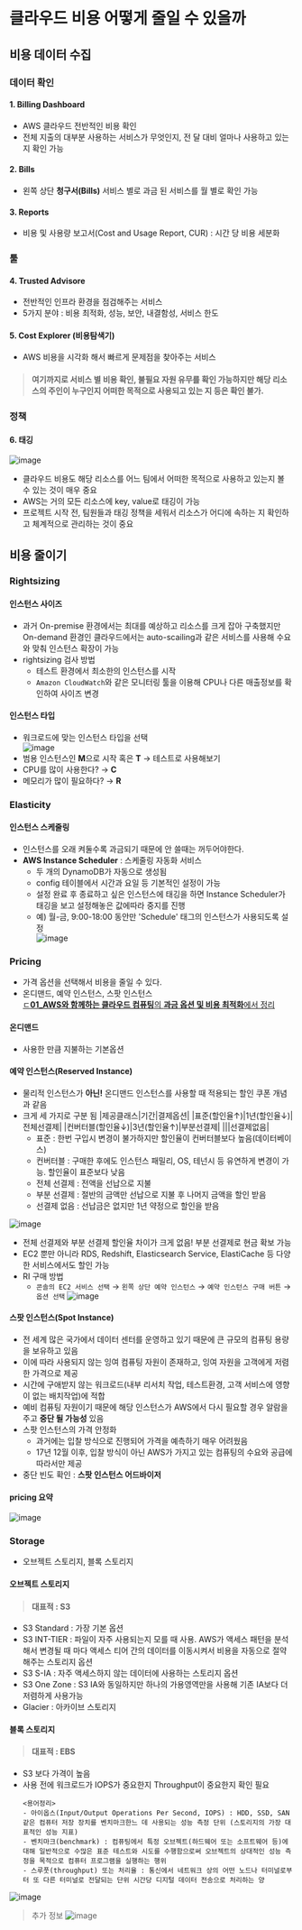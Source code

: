 # 클라우드 비용 어떻게 줄일 수 있을까
## 비용 데이터 수집
### 데이터 확인
#### 1. Billing Dashboard
- AWS 클라우드 전반적인 비용 확인
- 전체 지출의 대부분 사용하는 서비스가 무엇인지, 전 달 대비 얼마나 사용하고 있는지 확인 가능
#### 2. Bills
- 왼쪽 상단 **청구서(Bills)** 서비스 별로 과금 된 서비스를 월 별로 확인 가능
#### 3. Reports
- 비용 및 사용량 보고서(Cost and Usage Report, CUR) : 시간 당 비용 세분화

### 툴
#### 4. Trusted Advisore
- 전반적인 인프라 환경을 점검해주는 서비스
- 5가지 분야 : 비용 최적화, 성능, 보안, 내결함성, 서비스 한도

#### 5. Cost Explorer (비용탐색기)
- AWS 비용을 시각화 해서 빠르게 문제점을 찾아주는 서비스

> #### 여기까지로 서비스 별 비용 확인, 불필요 자원 유무를 확인 가능하지만 해당 리소스의 주인이 누구인지 어떠한 목적으로 사용되고 있는 지 등은 확인 불가.

### 정책
#### 6. 태깅
![image](https://user-images.githubusercontent.com/79209568/166418746-f8c666bf-5379-4265-b02c-0855c24541d1.png)
- 클라우드 비용도 해당 리소스를 어느 팀에서 어떠한 목적으로 사용하고 있는지 볼 수 있는 것이 매우 중요
- AWS는 거의 모든 리소스에 key, value로 태깅이 가능
- 프로젝트 시작 전, 팀원들과 태깅 정책을 세워서 리소스가 어디에 속하는 지 확인하고 체계적으로 관리하는 것이 중요

## 비용 줄이기
### Rightsizing
#### 인스턴스 사이즈
- 과거 On-premise 환경에서는 최대를 예상하고 리소스를 크게 잡아 구축했지만 On-demand 환경인 클라우드에서는 auto-scailing과 같은 서비스를 사용해 수요와 맞춰 인스턴스 확장이 가능
- rightsizing 검사 방법
  - 테스트 환경에서 최소한의 인스턴스를 시작
  - `Amazon CloudWatch`와 같은 모니터링 툴을 이용해 CPU나 다른 매출정보를 확인하여 사이즈 변경
#### 인스턴스 타입
- 워크로드에 맞는 인스턴스 타입을 선택  
![image](https://user-images.githubusercontent.com/79209568/166421070-c5ad4023-a60c-4c15-8c32-0396a4e0a913.png)  
- 범용 인스턴스인 **M**으로 시작 혹은 **T** → 테스트로 사용해보기
- CPU를 많이 사용한다? → **C**
- 메모리가 많이 필요하다? → **R**

### Elasticity
#### 인스턴스 스케줄링
- 인스턴스를 오래 켜둘수록 과금되기 때문에 안 쓸때는 꺼두어야한다.
- **AWS Instance Scheduler** : 스케줄링 자동화 서비스
  - 두 개의 DynamoDB가 자동으로 생성됨
  - config 테이블에서 시간과 요일 등 기본적인 설정이 가능
  - 설정 완료 후 종료하고 싶은 인스턴스에 태깅을 하면 Instance Scheduler가 태깅을 보고 설정해놓은 값에따라 중지를 진행
  - 예) 월-금, 9:00-18:00 동안만 'Schedule' 태그의 인스턴스가 사용되도록 설정  
    ![image](https://user-images.githubusercontent.com/79209568/166422357-2d14c4c4-0168-4986-acb9-6e9bc2391cab.png)  
 
### Pricing
- 가격 옵션을 선택해서 비용을 줄일 수 있다.
- 온디맨드, 예약 인스턴스, 스팟 인스턴스  
[ㄷ**01_AWS와 함께하는 클라우드 컴퓨팅**의 **과금 옵션 및 비용 최적화**에서 정리](https://github.com/Clary0122/AWS/blob/main/AWS%20Builders%20100/01_AWS%EC%99%80%20%ED%95%A8%EA%BB%98%ED%95%98%EB%8A%94%20%ED%81%B4%EB%9D%BC%EC%9A%B0%EB%93%9C%20%EC%BB%B4%ED%93%A8%ED%8C%85.md#amazon-ec2)

#### 온디맨드
- 사용한 만큼 지불하는 기본옵션
#### 예약 인스턴스(Reserved Instance)
- 물리적 인스턴스가 **아닌!** 온디맨드 인스턴스를 사용할 때 적용되는 할인 쿠폰 개념과 같음
- 크게 세 가지로 구분 됨
  |제공클래스|기간|결제옵션|
  |표준(할인율↑)|1년(할인율↓)|전체선결제|
  |컨버터블(할인율↓)|3년(할인율↑)|부분선결제|
  |||선결제없음|
    - 표준 : 한번 구입시 변경이 불가하지만 할인율이 컨버터블보다 높음(데이터베이스)
    - 컨버터블 : 구매한 후에도 인스턴스 패밀리, OS, 테넌시 등 유연하게 변경이 가능. 할인율이 표준보다 낮음
    - 전체 선결제 : 전액을 선납으로 지불
    - 부분 선결제 : 절반의 금액만 선납으로 지불 후 나머지 금액을 할인 받음
    - 선결제 없음 : 선납금은 없지만 1년 약정으로 할인을 받음  

![image](https://user-images.githubusercontent.com/79209568/166615064-9e51e432-fe44-4922-81b2-f0b7a532fc85.png)  
  - 전체 선결제와 부분 선결제 할인율 차이가 크게 없음! 부분 선결제로 현금 확보 가능
- EC2 뿐만 아니라 RDS, Redshift, Elasticsearch Service, ElastiCache 등 다양한 서비스에서도 할인 가능
- RI 구매 방법
  - `콘솔의 EC2 서비스 선택` → `왼쪽 상단 예약 인스턴스` → `예약 인스턴스 구매 버튼` → `옵션 선택`
  ![image](https://user-images.githubusercontent.com/79209568/166615234-e6f29a7e-c8ac-4a8a-8711-36198680e471.png)

#### 스팟 인스턴스(Spot Instance)
- 전 세계 많은 국가에서 데이터 센터를 운영하고 있기 때문에 큰 규모의 컴퓨팅 용량을 보유하고 있음
- 이에 따라 사용되지 않는 잉여 컴퓨팅 자원이 존재하고, 잉여 자원을 고객에게 저렴한 가격으로 제공
- 시간에 구애받지 않는 워크로드(내부 리서치 작업, 테스트환경, 고객 서비스에 영향이 없는 배치작업)에 적합
- 예비 컴퓨팅 자원이기 때문에 해당 인스턴스가 AWS에서 다시 필요할 경우 알람을 주고 **중단 될 가능성** 있음
- 스팟 인스턴스의 가격 안정화
  - 과거에는 입찰 방식으로 진행되어 가격을 예측하기 매우 어려웠음
  - 17년 12월 이후, 입찰 방식이 아닌 AWS가 가지고 있는 컴퓨팅의 수요와 공급에 따라서만 제공
- 중단 빈도 확인 : **스팟 인스턴스 어드바이저**

#### pricing 요약
![image](https://user-images.githubusercontent.com/79209568/166615768-04e8b805-fe5e-494a-afa6-5b3f849397fa.png)

### Storage
- 오브젝트 스토리지, 블록 스토리지
#### 오브젝트 스토리지
> #### 대표적 : S3
- S3 Standard : 가장 기본 옵션
- S3 INT-TIER : 파일이 자주 사용되는지 모를 때 사용. AWS가 액세스 패턴을 분석해서 변경될 때 마다 액세스 티어 간의 데이터를 이동시켜서 비용을 자동으로 절약해주는 스토리지 옵션
- S3 S-IA : 자주 액세스하지 않는 데이터에 사용하는 스토리지 옵션
- S3 One Zone : S3 IA와 동일하지만 하나의 가용영역만을 사용해 기존 IA보다 더 저렴하게 사용가능
- Glacier : 아카이브 스토리지

#### 블록 스토리지
> #### 대표적 : EBS
- S3 보다 가격이 높음
- 사용 전에 워크로드가 IOPS가 중요한지 Throughput이 중요한지 확인 필요
  ```
  <용어정리>
  - 아이옵스(Input/Output Operations Per Second, IOPS) : HDD, SSD, SAN 같은 컴퓨터 저장 장치를 벤치마크한느 데 사용되는 성능 측정 단위 (스토리지의 가장 대표적인 성능 지표)
  - 벤치마크(benchmark) : 컴퓨팅에서 특정 오브젝트(하드웨어 또는 소프트웨어 등)에 대해 일반적으로 수많은 표준 테스트와 시도를 수행함으로써 오브젝트의 상대적인 성능 측정을 목적으로 컴퓨터 프로그램을 실행하는 행위
  - 스루풋(throughput) 또는 처리율 : 통신에서 네트워크 상의 어떤 노드나 터미널로부터 또 다른 터미널로 전달되는 단위 시간당 디지털 데이터 전송으로 처리하는 양
  ```
![image](https://user-images.githubusercontent.com/79209568/166617219-2fc78d27-ea3c-4c8b-b7e0-12784bf3fe5a.png)


> 추가 정보
> ![image](https://user-images.githubusercontent.com/79209568/166617399-b7b18256-3b42-4811-b0c5-e4fbd638120b.png)


